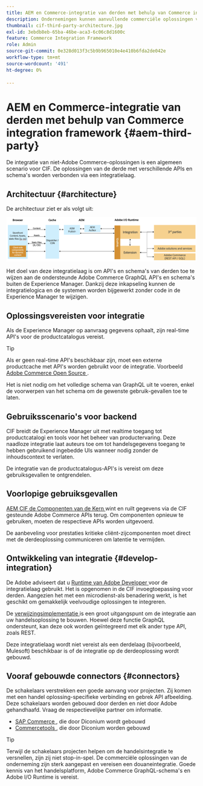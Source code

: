 ```yaml
---
title: AEM en Commerce-integratie van derden met behulp van Commerce integration framework
description: Ondernemingen kunnen aanvullende commerciële oplossingen van derden nodig hebben om hun winkel te bedienen. Het Commerce integration framework (CIF) kan in dergelijke integratiescenario's worden gebruikt om een derdehandelsoplossing met Adobe Experience Manager te verbinden gebruikend I/O Runtime.
thumbnail: cif-third-party-architecture.jpg
exl-id: 3ebdb8eb-65ba-46be-aca3-6c06c8d1600c
feature: Commerce Integration Framework
role: Admin
source-git-commit: 0e328d013f3c5b9b965010e4e410b6fda2de042e
workflow-type: tm+mt
source-wordcount: '491'
ht-degree: 0%

---
```


# AEM en Commerce-integratie van derden met behulp van Commerce integration framework {#aem-third-party}

De integratie van niet-Adobe Commerce-oplossingen is een algemeen scenario voor CIF. De oplossingen van de derde met verschillende APIs en schema&#39;s worden verbonden via een integratielaag.

## Architectuur {#architecture}

De architectuur ziet er als volgt uit:

![ AEM niet-Magento/het Overzicht van de Architectuur van derden ](../assets//AEM_nonMagento_Architecture.png)

Het doel van deze integratielaag is om API&#39;s en schema&#39;s van derden toe te wijzen aan de ondersteunde Adobe Commerce GraphQL API&#39;s en schema&#39;s buiten de Experience Manager. Dankzij deze inkapseling kunnen de integratielogica en de systemen worden bijgewerkt zonder code in de Experience Manager te wijzigen.

## Oplossingsvereisten voor integratie

Als de Experience Manager op aanvraag gegevens ophaalt, zijn real-time API&#39;s voor de productcatalogus vereist.

>[!TIP]
>
>Als er geen real-time API&#39;s beschikbaar zijn, moet een externe productcache met API&#39;s worden gebruikt voor de integratie. Voorbeeld [ Adobe Commerce Open Source ](https://business.adobe.com/products/magento/open-source.html).

Het is niet nodig om het volledige schema van GraphQL uit te voeren, enkel de voorwerpen van het schema om de gewenste gebruik-gevallen toe te laten.

## Gebruiksscenario&#39;s voor backend

CIF breidt de Experience Manager uit met realtime toegang tot productcatalogi en tools voor het beheer van productervaring. Deze naadloze integratie laat auteurs toe om tot handelsgegevens toegang te hebben gebruikend ingebedde UIs wanneer nodig zonder de inhoudscontext te verlaten.

De integratie van de productcatalogus-API&#39;s is vereist om deze gebruiksgevallen te ontgrendelen.

## Voorlopige gebruiksgevallen

[ AEM CIF de Componenten van de Kern ](https://github.com/adobe/aem-core-cif-components) wint en ruilt gegevens via de CIF gesteunde Adobe Commerce APIs terug. Om componenten opnieuw te gebruiken, moeten de respectieve APIs worden uitgevoerd.

De aanbeveling voor prestaties kritieke cliënt-zijcomponenten moet direct met de derdeoplossing communiceren om latentie te vermijden.

## Ontwikkeling van integratie {#develop-integration}

De Adobe adviseert dat u [ Runtime van Adobe Developer ](https://developer.adobe.com/runtime/) voor de integratielaag gebruikt. Het is opgenomen in de CIF invoegtoepassing voor derden. Aangezien het met een microdienst-als benadering werkt, is het geschikt om gemakkelijk veelvoudige oplossingen te integreren.

De [ verwijzingsimplementatie ](https://github.com/adobe/commerce-cif-graphql-integration-reference) is een groot uitgangspunt om de integratie aan uw handelsoplossing te bouwen. Hoewel deze functie GraphQL ondersteunt, kan deze ook worden geïntegreerd met elk ander type API, zoals REST.

Deze integratielaag wordt niet vereist als een derdelaag (bijvoorbeeld, Mulesoft) beschikbaar is of de integratie op de derdeoplossing wordt gebouwd.

## Vooraf gebouwde connectors {#connectors}

De schakelaars verstrekken een goede aanvang voor projecten. Zij komen met een handel oplossing-specifieke verbinding en gebrek API afbeelding. Deze schakelaars worden gebouwd door derden en niet door Adobe gehandhaafd. Vraag de respectievelijke partner om informatie.

* [ SAP Commerce ](https://github.com/diconium/commerce-cif-graphql-integration-hybris), die door Diconium wordt gebouwd
* [ Commercetools ](https://github.com/diconium/commerce-cif-graphql-integration-commercetool), die door Diconium worden gebouwd

>[!TIP]
>
>Terwijl de schakelaars projecten helpen om de handelsintegratie te versnellen, zijn zij niet stop-in-spel. De commerciële oplossingen van de onderneming zijn sterk aangepast en vereisen een douaneintegratie. Goede kennis van het handelsplatform, Adobe Commerce GraphQL-schema&#39;s en Adobe I/O Runtime is vereist.
